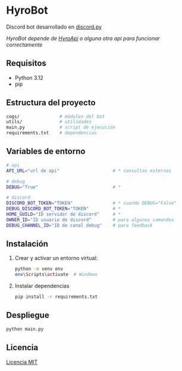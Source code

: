 # HyroBot
Discord bot desarrollado en [discord.py](https://discordpy.readthedocs.io/en/stable)

_HyroBot depende de [HyroApi](https://github.com/Hyromy/HyroApi) o alguna otra api para funcionar correctamente_

## Requisitos
- Python 3.12
- pip

## Estructura del proyecto
```sh
cogs/               # módulos del bot
utils/              # utilidades
main.py             # script de ejecución
requirements.txt    # dependencias
```

## Variables de entorno
```sh
# api
API_URL="url de api"                    # * consultas externas

# debug
DEBUG="True"                            # *

# discord
DISCORD_BOT_TOKEN="TOKEN"               # * cuando DEBUG="False"
DEBUG_DISCORD_BOT_TOKEN="TOKEN"         # *
HOME_GUILD="ID servidor de discord"     # *
OWNER_ID="ID usuario de discord"        # para algunos comandos
DEBUG_CHANNEL_ID="ID de canal debug"    # para feedback 
```

## Instalación
1. Crear y activar un entorno virtual:
    ```sh
    python -m venv env
    env\Scripts\activate  # Windows
    ```

2. Instalar dependencias
    ```sh
    pip install -r requirements.txt
    ```    

## Despliegue
```sh
python main.py
```

## Licencia
[Licencia MIT](LICENSE)
